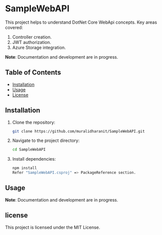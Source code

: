 # SampleWebAPI

This project helps to understand DotNet Core WebApi concepts. Key areas covered:

1. Controller creation.
2. JWT authorization.
3. Azure Storage integration.

**Note**: Documentation and development are in progress.

## Table of Contents

- [Installation](#installation)
- [Usage](#usage)
- [License](#license)

## Installation

1. Clone the repository:

    ```bash
    git clone https://github.com/muralidharanit/SampleWebAPI.git
    ```

2. Navigate to the project directory:

    ```bash
    cd SampleWebAPI
    ```

3. Install dependencies:

    ```bash
    npm install
    Refer "SampleWebAPI.csproj" => PackageReference section.    
    ```

## Usage

**Note**: Documentation and development are in progress.

## license

This project is licensed under the MIT License.
